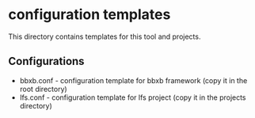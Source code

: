# configuration templates
This directory contains templates for this tool and projects.
## Configurations

 - bbxb.conf - configuration template for bbxb framework (copy it in the root directory)
 - lfs.conf - configuration template for lfs project (copy it in the projects directory)
